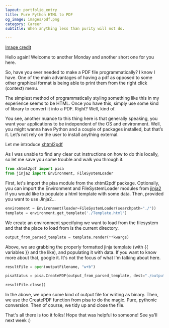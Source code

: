 ```yaml
---
layout: portfolio_entry
title: Pure Python HTML to PDF
og_image: images/pdf.png
category: Career
subtitle: When anything less than purity will not do.

---
```


[Image credit](https://www.microsoft.com/en-us/p/excellent-pdf-reader/)

Hello again! Welcome to another Monday and another short one for you here.

So, have you ever needed to make a PDF file programmatically? I know I have. One of the main advantages of having a pdf as opposed to some other graphical format is being able to print them from the right click (context) menu.

The simplest method of programmatically styling something like this in my experience seems to be HTML. Once you have this, simply use some kind of library to convert it into a PDF. Right? Well, kind of.

You see, another nuance to this thing here is that generally speaking, you want your applications to be independent of the OS and environment. Well, you might wanna have Python and a couple of packages installed, but that’s it. Let’s not rely on the user to install anything external.

Let me introduce [xhtml2pdf](https://pypi.org/project/xhtml2pdf/)

As I was unable to find any clear cut instructions on how to do this locally, so let me save you some trouble and walk you through it.

```python
from xhtml2pdf import pisa
from jinja2 import Environment, FileSystemLoader
```

First, let's import the pisa module from the xhtml2pdf package. Optionally, you can import the Environment and FileSystemLoader modules from [jinja2]([http://jinja.pocoo.org/](http://jinja.pocoo.org/)) if you would like to populate a html template with some data. Then, provided you want to use Jinja2…

```python
environment = Environment(loader=FileSystemLoader(searchpath="./"))
template = environment.get_template('./Template.html')
```

We create an environment specifying we want to load from the filesystem and that the place to load from is the current directory.

```python
output_from_parsed_template = template.render(**kwargs)
```

Above, we are grabbing the properly formatted jinja template (with {{ variables }} and the like), and populating it with data. If you want to know more about that, google it. It's not the focus of what I'm talking about here.

```python
resultFile = open(outputFilename, "w+b")

pisaStatus = pisa.CreatePDF(output_from_parsed_template, dest="./output_pdf")

resultFile.close()

```

In the above, we open some kind of output file for writing as binary. Then, we use the CreatePDF function from pisa to do the magic. Pure, pythonic conversion. Then of course, we tidy up and close the file.



That's all there is too it folks! Hope that was helpful to someone! See ya'll next week :)
